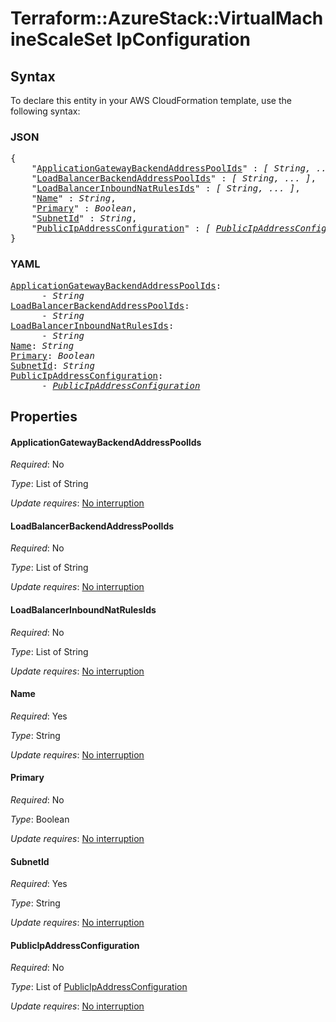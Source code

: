 # Terraform::AzureStack::VirtualMachineScaleSet IpConfiguration

## Syntax

To declare this entity in your AWS CloudFormation template, use the following syntax:

### JSON

<pre>
{
    "<a href="#applicationgatewaybackendaddresspoolids" title="ApplicationGatewayBackendAddressPoolIds">ApplicationGatewayBackendAddressPoolIds</a>" : <i>[ String, ... ]</i>,
    "<a href="#loadbalancerbackendaddresspoolids" title="LoadBalancerBackendAddressPoolIds">LoadBalancerBackendAddressPoolIds</a>" : <i>[ String, ... ]</i>,
    "<a href="#loadbalancerinboundnatrulesids" title="LoadBalancerInboundNatRulesIds">LoadBalancerInboundNatRulesIds</a>" : <i>[ String, ... ]</i>,
    "<a href="#name" title="Name">Name</a>" : <i>String</i>,
    "<a href="#primary" title="Primary">Primary</a>" : <i>Boolean</i>,
    "<a href="#subnetid" title="SubnetId">SubnetId</a>" : <i>String</i>,
    "<a href="#publicipaddressconfiguration" title="PublicIpAddressConfiguration">PublicIpAddressConfiguration</a>" : <i>[ <a href="ipconfiguration-publicipaddressconfiguration.md">PublicIpAddressConfiguration</a>, ... ]</i>
}
</pre>

### YAML

<pre>
<a href="#applicationgatewaybackendaddresspoolids" title="ApplicationGatewayBackendAddressPoolIds">ApplicationGatewayBackendAddressPoolIds</a>: <i>
      - String</i>
<a href="#loadbalancerbackendaddresspoolids" title="LoadBalancerBackendAddressPoolIds">LoadBalancerBackendAddressPoolIds</a>: <i>
      - String</i>
<a href="#loadbalancerinboundnatrulesids" title="LoadBalancerInboundNatRulesIds">LoadBalancerInboundNatRulesIds</a>: <i>
      - String</i>
<a href="#name" title="Name">Name</a>: <i>String</i>
<a href="#primary" title="Primary">Primary</a>: <i>Boolean</i>
<a href="#subnetid" title="SubnetId">SubnetId</a>: <i>String</i>
<a href="#publicipaddressconfiguration" title="PublicIpAddressConfiguration">PublicIpAddressConfiguration</a>: <i>
      - <a href="ipconfiguration-publicipaddressconfiguration.md">PublicIpAddressConfiguration</a></i>
</pre>

## Properties

#### ApplicationGatewayBackendAddressPoolIds

_Required_: No

_Type_: List of String

_Update requires_: [No interruption](https://docs.aws.amazon.com/AWSCloudFormation/latest/UserGuide/using-cfn-updating-stacks-update-behaviors.html#update-no-interrupt)

#### LoadBalancerBackendAddressPoolIds

_Required_: No

_Type_: List of String

_Update requires_: [No interruption](https://docs.aws.amazon.com/AWSCloudFormation/latest/UserGuide/using-cfn-updating-stacks-update-behaviors.html#update-no-interrupt)

#### LoadBalancerInboundNatRulesIds

_Required_: No

_Type_: List of String

_Update requires_: [No interruption](https://docs.aws.amazon.com/AWSCloudFormation/latest/UserGuide/using-cfn-updating-stacks-update-behaviors.html#update-no-interrupt)

#### Name

_Required_: Yes

_Type_: String

_Update requires_: [No interruption](https://docs.aws.amazon.com/AWSCloudFormation/latest/UserGuide/using-cfn-updating-stacks-update-behaviors.html#update-no-interrupt)

#### Primary

_Required_: No

_Type_: Boolean

_Update requires_: [No interruption](https://docs.aws.amazon.com/AWSCloudFormation/latest/UserGuide/using-cfn-updating-stacks-update-behaviors.html#update-no-interrupt)

#### SubnetId

_Required_: Yes

_Type_: String

_Update requires_: [No interruption](https://docs.aws.amazon.com/AWSCloudFormation/latest/UserGuide/using-cfn-updating-stacks-update-behaviors.html#update-no-interrupt)

#### PublicIpAddressConfiguration

_Required_: No

_Type_: List of <a href="ipconfiguration-publicipaddressconfiguration.md">PublicIpAddressConfiguration</a>

_Update requires_: [No interruption](https://docs.aws.amazon.com/AWSCloudFormation/latest/UserGuide/using-cfn-updating-stacks-update-behaviors.html#update-no-interrupt)

